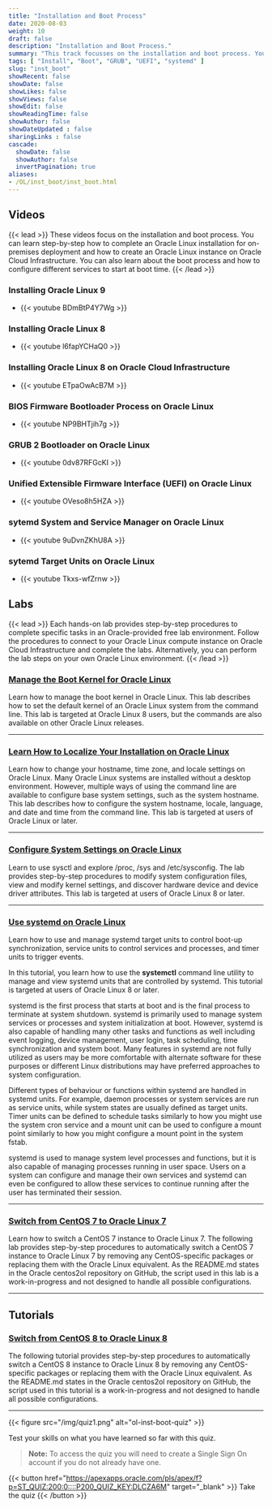 ```yaml
---
title: "Installation and Boot Process"
date: 2020-08-03
weight: 10
draft: false
description: "Installation and Boot Process."
summary: "This track focusses on the installation and boot process. You can learn step-by-step how to complete an Oracle Linux installation for on-premises deployment and how to create an Oracle Linux instance on Oracle Cloud Infrastructure. You can also learn about the boot process and how to configure different services to start at boot time."
tags: [ "Install", "Boot", "GRUB", "UEFI", "systemd" ]
slug: "inst_boot"
showRecent: false
showDate: false
showLikes: false
showViews: false
showEdit: false
showReadingTime: false
showAuthor: false
showDateUpdated : false
sharingLinks : false
cascade:
  showDate: false
  showAuthor: false
  invertPagination: true
aliases:
- /OL/inst_boot/inst_boot.html
---
```


## Videos

{{< lead >}} These videos focus on the installation and boot process. You can learn step-by-step how to complete an Oracle Linux installation for on-premises deployment and how to create an Oracle Linux instance on Oracle Cloud Infrastructure. You can also learn about the boot process and how to configure different services to start at boot time. {{< /lead >}}

### Installing Oracle Linux 9

- {{< youtube BDmBtP4Y7Wg >}}

### Installing Oracle Linux 8

- {{< youtube l6fapYCHaQ0 >}}

### Installing Oracle Linux 8 on Oracle Cloud Infrastructure

- {{< youtube ETpaOwAcB7M >}}

### BIOS Firmware Bootloader Process on Oracle Linux

- {{< youtube NP9BHTjih7g >}}

### GRUB 2 Bootloader on Oracle Linux

- {{< youtube 0dv87RFGcKI >}}

### Unified Extensible Firmware Interface (UEFI) on Oracle Linux

- {{< youtube OVeso8h5HZA >}}

### sytemd System and Service Manager on Oracle Linux

- {{< youtube 9uDvnZKhU8A >}}

### sytemd Target Units on Oracle Linux

- {{< youtube Tkxs-wfZrnw >}}

## Labs

{{< lead >}} Each hands-on lab provides step-by-step procedures to complete specific tasks in an Oracle-provided free lab environment. Follow the procedures to connect to your Oracle Linux compute instance on Oracle Cloud Infrastructure and complete the labs. Alternatively, you can perform the lab steps on your own Oracle Linux environment. {{< /lead >}}

### [Manage the Boot Kernel for Oracle Linux](https://luna.oracle.com/lab/67f106f2-8c50-442c-b24f-108b806be84f)

Learn how to manage the boot kernel in Oracle Linux.  This lab describes how to set the default kernel of an Oracle Linux system from the command line. This lab is targeted at Oracle Linux 8 users, but the commands are also available on other Oracle Linux releases.

---

### [Learn How to Localize Your Installation on Oracle Linux](https://luna.oracle.com/lab/d657ae3c-ac29-4b0a-943e-e533f2e8093b)

Learn how to change your hostname, time zone, and locale settings on Oracle Linux.  Many Oracle Linux systems are installed without a desktop environment. However, multiple ways of using the command line are available to configure base system settings, such as the system hostname.  This lab describes how to configure the system hostname, locale, language, and date and time from the command line. This lab is targeted at users of Oracle Linux or later.

---

### [Configure System Settings on Oracle Linux](https://luna.oracle.com/lab/aa8f2377-7967-4e45-bf32-bdc8054d5c76)

Learn to use sysctl and explore /proc, /sys and /etc/sysconfig.  The lab provides step-by-step procedures to modify system configuration files, view and modify kernel settings, and discover hardware device and device driver attributes. This lab is targeted at users of Oracle Linux 8 or later.

---

### [Use systemd on Oracle Linux](https://luna.oracle.com/lab/8a060473-bff3-4c04-9799-eb944951007c)

Learn how to use and manage systemd target units to control boot-up synchronization, service units to control services and processes, and timer units to trigger events.

In this tutorial, you learn how to use the **systemctl** command line utility to manage and view systemd units that are controlled by systemd. This tutorial is targeted at users of Oracle Linux 8 or later.

systemd is the first process that starts at boot and is the final process to terminate at system shutdown. systemd is primarily used to manage system services or processes and system initialization at boot. However, systemd is also capable of handling many other tasks and functions as well including event logging, device management, user login, task scheduling, time synchronization and system boot. Many features in systemd are not fully utilized as users may be more comfortable with alternate software for these purposes or different Linux distributions may have preferred approaches to system configuration.

Different types of behaviour or functions within systemd are handled in systemd units. For example, daemon processes or system services are run as service units, while system states are usually defined as target units. Timer units can be defined to schedule tasks similarly to how you might use the system cron service and a mount unit can be used to configure a mount point similarly to how you might configure a mount point in the system fstab.

systemd is used to manage system level processes and functions, but it is also capable of managing processes running in user space. Users on a system can configure and manage their own services and systemd can even be configured to allow these services to continue running after the user has terminated their session.

---

### [Switch from CentOS 7 to Oracle Linux 7](https://luna.oracle.com/lab/660a07d9-0580-4fae-973b-d5dfaebda1cb)

Learn how to switch a CentOS 7 instance to Oracle Linux 7.  The following lab provides step-by-step procedures to automatically switch a CentOS 7 instance to Oracle Linux 7 by removing any CentOS-specific packages or replacing them with the Oracle Linux equivalent. As the README.md states in the Oracle centos2ol repository on GitHub, the script used in this lab is a work-in-progress and not designed to handle all possible configurations.

---

## Tutorials

### [Switch from CentOS 8 to Oracle Linux 8](https://docs.oracle.com/en/learn/switch_centos8_linux8/index.html)

The following tutorial provides step-by-step procedures to automatically switch a CentOS 8 instance to Oracle Linux 8 by removing any CentOS-specific packages or replacing them with the Oracle Linux equivalent. As the README.md states in the Oracle centos2ol repository on GitHub, the script used in this tutorial is a work-in-progress and not designed to handle all possible configurations.

---

{{< figure src="/img/quiz1.png" alt="ol-inst-boot-quiz" >}}

Test your skills on what you have learned so far with this quiz.

> **Note:** To access the quiz you will need to create a Single Sign On account if you do not already have one.

{{< button href="https://apexapps.oracle.com/pls/apex/f?p=ST_QUIZ:200:0::::P200_QUIZ_KEY:DLCZA6M" target="_blank" >}}
Take the quiz
{{< /button >}}

